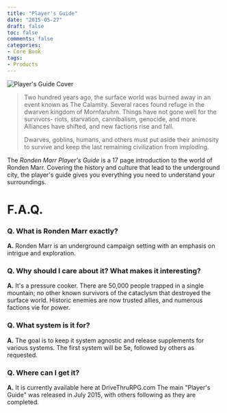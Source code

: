 ```yaml
---
title: "Player's Guide"
date: "2015-05-27"
draft: false
toc: false
comments: false
categories:
- Core Book
tags:
- Products
---
```


<span class="coverimg">![Player's Guide Cover](/products/playersguide.png)</style>

> Two hundred years ago, the surface world was burned away in an event known as The Calamity. Several races found refuge in the dwarven kingdom of Mornfaruhm. Things have not gone well for the survivors- riots, starvation, cannibalism, genocide, and more. Alliances have shifted, and new factions rise and fall.
> 
> Dwarves, goblins, humans, and others must put aside their animosity to survive and keep the last remaining civilization from imploding.

The *Ronden Marr Player's Guide* is a 17 page introduction to the world of Ronden Marr. Covering the history and culture that lead to the underground city, the player's guide gives you everything you need to understand your surroundings.

# F.A.Q.
### Q. What is Ronden Marr exactly?
**A.** Ronden Marr is an underground campaign setting with an emphasis on intrigue and exploration.

### Q. Why should I care about it? What makes it interesting?
**A.** It's a pressure cooker. There are 50,000 people trapped in a single mountain; no other known survivors of the cataclysm that destroyed the surface world. Historic enemies are now trusted allies, and numerous factions vie for power. 

### Q. What system is it for?
**A.** The goal is to keep it system agnostic and release supplements for various systems. The first system will be 5e, followed by others as requested.

### Q. Where can I get it?
**A.** It is currently available here at DriveThruRPG.com
The main "Player's Guide" was released in July 2015, with others following as they are completed.

